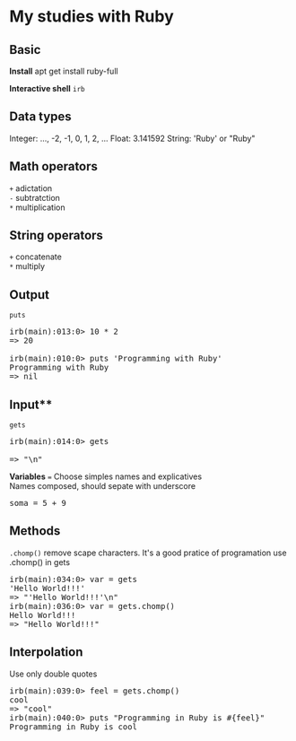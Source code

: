 # My studies with Ruby

## Basic  
**Install** apt get install ruby-full  

**Interactive shell** `irb`

## Data types

Integer: ..., -2, -1, 0, 1, 2, ...
Float: 3.141592
String: 'Ruby' or "Ruby"

## Math operators
`+` adictation  
`-` subtratction  
`*` multiplication   

## String operators
`+` concatenate  
`*` multiply  

## Output  
`puts`  
<pre>
irb(main):013:0> 10 * 2
=> 20

irb(main):010:0> puts 'Programming with Ruby'
Programming with Ruby
=> nil
</pre>

## Input**  
`gets`  
<pre>
irb(main):014:0> gets 
   
=> "\n"
</pre>

**Variables** `=`
Choose simples names and explicatives  
Names composed, should sepate with underscore
<pre>
soma = 5 + 9
</pre>

## Methods  
`.chomp()` remove scape characters. It's a good pratice of programation use .chomp() in gets
<pre>
irb(main):034:0> var = gets
'Hello World!!!'
=> "'Hello World!!!'\n"
irb(main):036:0> var = gets.chomp()
Hello World!!!
=> "Hello World!!!"
</pre>

## Interpolation  
Use only double quotes  
<pre>
irb(main):039:0> feel = gets.chomp()
cool
=> "cool"
irb(main):040:0> puts "Programming in Ruby is #{feel}"
Programming in Ruby is cool
</pre>
